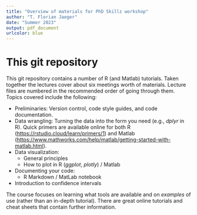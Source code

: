 ```yaml
---
title: "Overview of materials for PhD Skillz workshop"
author: "T. Florian Jaeger"
date: "Summer 2023"
output: pdf_document
urlcolor: blue
---
```


# This git repository
This git repository contains a number of R (and Matlab) tutorials. Taken together the lectures cover about six meetings worth of materials. Lecture files are numbered in the recommended order of going through them. Topics covered include the following:

 * Preliminaries: Version control, code style guides, and code documentation.
 * Data wrangling: Turning the data into the form you need (e.g., *dplyr* in R). Quick primers are available online for both R (https://rstudio.cloud/learn/primers/1) and Matlab (https://www.mathworks.com/help/matlab/getting-started-with-matlab.html).
 * Data visualization:
   * General principles
   * How to plot in R (*ggplot*, *plotly*) / Matlab
 * Documenting your code:
   * R Markdown / MatLab notebook
 * Introduction to confidence intervals
 
The course focuses on learning what tools are available and on *examples* of use (rather than an in-depth tutorial). There are great online tutorials and cheat sheets that contain further information. 

